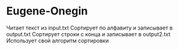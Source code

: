 # Eugene-Onegin
Читает текст из input.txt
Сортирует по алфавиту и записывает в output.txt
Сортирует строки с конца и записывает в output2.txt
Использует свой алгоритм сортировки
